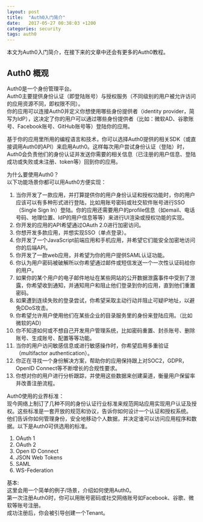 ```yaml
---
layout: post
title:  "Auth0入门简介"
date:   2017-05-27 00:38:03 +1200
categories: security
tags: auth0
---
```

本文为Auth0入门简介，在接下来的文章中还会有更多的Auth0教程。  
  
## Auth0 概观
Auth0是一个身份管理平台。  
Auth0主要提供身份认证（即登陆账号）与授权服务（不同级别的用户被允许访问的应用资源不同，即权限不同）。  
你的应用可以连接Auth0并定义你想使用哪些身份提供者（identity provider，简写为IdP），这决定了你的用户可以通过哪些身份提供者（比如：微软AD、谷歌账号、Facebook账号、GitHub账号等）登陆你的应用。  
  
基于你的应用里所用的编程语言和技术，你可以选择Auth0提供的相关SDK（或直接调用Auth0的API）来启用Auth0。这样每次用户尝试身份认证（登陆）时，Auth0会负责他们的身份认证并发送你需要的相关信息（已注册的用户信息、登陆成功或失败或未注册、token等）回到你的应用。  

<!-- more -->
  
为什么要使用Auth0？  
以下功能场景你都可以用Auth0方便实现：  
1. 当你开发了一款应用，并打算提供你的用户身份认证和授权功能时，你的用户应该可以有多种形式进行登陆，比如用账号密码或社交软件账号进行SSO（Single Sign In）登陆。你的应用还需要用户的profile信息（如email、电话号码、地理位置、IdP的用户信息等等）来进行UI渲染或授权功能的实现。
2. 你开发的应用的API希望通过OAuth 2.0进行加密访问。
3. 你想开发多款应用，并想实现SSO（单点登录）。
4. 你开发了一个JavaScript前端应用和手机应用，并希望它们能安全加密地访问你的后端API。
5. 你开发了一款web应用，并希望为你的用户提供SAML认证功能。
6. 你认为用户密码被破解所以你希望通过邮件或短信发送一个一次性认证码给你的用户。
7. 如果你的某个用户的电子邮件地址在某些网站的公开数据泄露事件中受到了泄露，你希望收到通知，并通知用户和阻止他们登录到你的应用，直到他们重置密码。
8. 如果遭到连续失败的登录尝试，你希望采取主动行动并阻止可疑IP地址，以避免DDoS攻击。
9. 你希望允许用户使用他们在某些企业的目录服务里的身份来登陆应用。（比如微软的AD）
10. 你不知道如何或不想自己开发用户管理系统，比如密码重置、封杀账号、删除账号、生成账号、配置等等功能。
11. 当你的用户访问敏感信息或进行敏感操作时，你希望启用多重验证（multifactor authentication）。
12. 你正在寻找一个身份解决方案，帮助你的应用保持跟上对SOC2，GDPR，OpenID Connect等不断增长的合规性要求。
13. 你想对你的用户进行分析跟踪，并使用这些数据来创建渠道，衡量用户保留率并改善注册流程。
  
Auth0使用的业界标准：  
现今网络上制订了几种不同的身份认证行业标准来规范网站应用实现用户认证及授权。这些标准是一套开放的规范和协议，告诉你如何设计一个认证和授权系统。 他们告诉你如何管理身份，安全地移动个人数据，并决定谁可以访问应用程序和数据。以下是Auth0可供选用的标准。  
1. OAuth 1
2. OAuth 2
3. Open ID Connect
4. JSON Web Tokens
5. SAML
6. WS-Federation
  
基本:  
这里会用一个简单的例子/场景，介绍如何使用Auth0。  
第一次注册Auth0时，你可以用账号密码或社交网络账号如Facebook、谷歌、微软等账号注册。  
成功注册后，你会被引导创建一个Tenant。  
  
